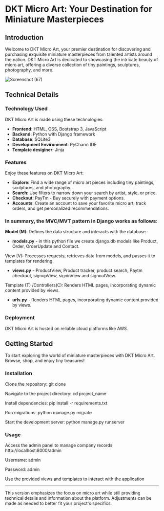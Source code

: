 
# DKT Micro Art: Your Destination for Miniature Masterpieces

## Introduction

Welcome to DKT Micro Art, your premier destination for discovering and purchasing exquisite miniature masterpieces from talented artists around the nation. DKT Micro Art is dedicated to showcasing the intricate beauty of micro art, offering a diverse collection of tiny paintings, sculptures, photography, and more.

![Screenshot (67)](https://github.com/Srikanth-343/My-DKT-Store.github/assets/57741770/3b1f8a43-575d-481a-9d82-894709d43bba)


## Technical Details

### Technology Used

DKT Micro Art is made using these technologies:

- **Frontend**: HTML, CSS, Bootstrap 3, JavaScript
- **Backend**: Python with Django framework
- **Database**: SQLite3
- **Development Environment**: PyCharm IDE
- **Template desiginer**: Jinja


### Features

Enjoy these features on DKT Micro Art:

- **Explore**: Find a wide range of micro art pieces including tiny paintings, sculptures, and photography.
- **Search**: Use filters to narrow down your search by artist, style, or price.
- **Checkout**: PayTm - Buy securely with payment options.
- **Accounts**: Create an account to save your favorite micro art, track orders, and get personalized recommendations.

### In summary, the MVC/MVT pattern in Django works as follows:

**Model (M)**: Defines the data structure and interacts with the database.

- **models.py** - in this python file we create django.db models like Product, Order, OrderUpdate and Contact.

View (V): Processes requests, retrieves data from models, and passes it to templates for rendering.

- **views.py** - ProductView, Product tracker, product search, Paytm checkout, signupView, signinView and signoutView.

Template (T) /Controllers(C): Renders HTML pages, incorporating dynamic content provided by views.

- **urls.py** - Renders HTML pages, incorporating dynamic content provided by views.
  
### Deployment

DKT Micro Art is hosted on reliable cloud platforms like AWS.

## Getting Started

To start exploring the world of miniature masterpieces with DKT Micro Art. Browse, shop, and enjoy tiny treasures!

### Installation
Clone the repository: git clone

Navigate to the project directory: cd project_name

Install dependencies: pip install -r requirements.txt

Run migrations: python manage.py migrate

Start the development server: python manage.py runserver

### Usage
Access the admin panel to manage company records: http://localhost:8000/admin

Username: admin

Password: admin

Use the provided views and templates to interact with the application

---

This version emphasizes the focus on micro art while still providing technical details and information about the platform. Adjustments can be made as needed to better fit your project's specifics.
